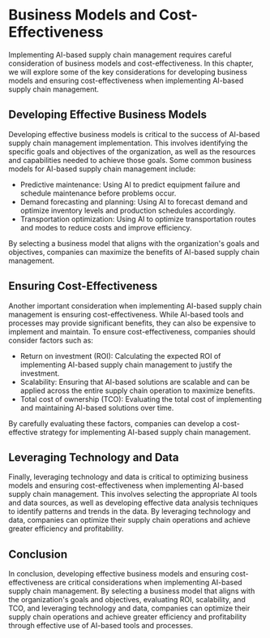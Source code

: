 Business Models and Cost-Effectiveness
===================================================================================================

Implementing AI-based supply chain management requires careful consideration of business models and cost-effectiveness. In this chapter, we will explore some of the key considerations for developing business models and ensuring cost-effectiveness when implementing AI-based supply chain management.

Developing Effective Business Models
------------------------------------

Developing effective business models is critical to the success of AI-based supply chain management implementation. This involves identifying the specific goals and objectives of the organization, as well as the resources and capabilities needed to achieve those goals. Some common business models for AI-based supply chain management include:

* Predictive maintenance: Using AI to predict equipment failure and schedule maintenance before problems occur.
* Demand forecasting and planning: Using AI to forecast demand and optimize inventory levels and production schedules accordingly.
* Transportation optimization: Using AI to optimize transportation routes and modes to reduce costs and improve efficiency.

By selecting a business model that aligns with the organization's goals and objectives, companies can maximize the benefits of AI-based supply chain management.

Ensuring Cost-Effectiveness
---------------------------

Another important consideration when implementing AI-based supply chain management is ensuring cost-effectiveness. While AI-based tools and processes may provide significant benefits, they can also be expensive to implement and maintain. To ensure cost-effectiveness, companies should consider factors such as:

* Return on investment (ROI): Calculating the expected ROI of implementing AI-based supply chain management to justify the investment.
* Scalability: Ensuring that AI-based solutions are scalable and can be applied across the entire supply chain operation to maximize benefits.
* Total cost of ownership (TCO): Evaluating the total cost of implementing and maintaining AI-based solutions over time.

By carefully evaluating these factors, companies can develop a cost-effective strategy for implementing AI-based supply chain management.

Leveraging Technology and Data
------------------------------

Finally, leveraging technology and data is critical to optimizing business models and ensuring cost-effectiveness when implementing AI-based supply chain management. This involves selecting the appropriate AI tools and data sources, as well as developing effective data analysis techniques to identify patterns and trends in the data. By leveraging technology and data, companies can optimize their supply chain operations and achieve greater efficiency and profitability.

Conclusion
----------

In conclusion, developing effective business models and ensuring cost-effectiveness are critical considerations when implementing AI-based supply chain management. By selecting a business model that aligns with the organization's goals and objectives, evaluating ROI, scalability, and TCO, and leveraging technology and data, companies can optimize their supply chain operations and achieve greater efficiency and profitability through effective use of AI-based tools and processes.
